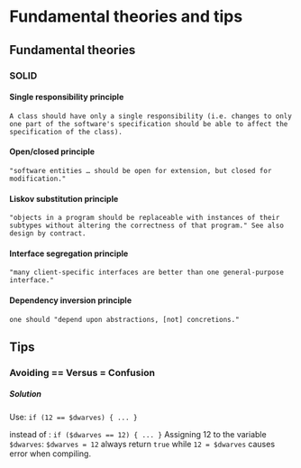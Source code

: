 # Fundamental theories and tips

## Fundamental theories

### SOLID

#### Single responsibility principle
`A class should have only a single responsibility (i.e. changes to only one part of the software's specification should be able to affect the specification of the class).`
#### Open/closed principle
`"software entities … should be open for extension, but closed for modification."`
#### Liskov substitution principle
`"objects in a program should be replaceable with instances of their subtypes without altering the correctness of that program." See also design by contract.`
#### Interface segregation principle
`"many client-specific interfaces are better than one general-purpose interface."`
#### Dependency inversion principle
`one should "depend upon abstractions, [not] concretions."`

## Tips

### Avoiding == Versus = Confusion
##### Solution
Use: `if (12 == $dwarves) { ... }`

instead of : `if ($dwarves == 12) { ... }`
Assigning 12 to the variable `$dwarves`: `$dwarves = 12` always return `true` while `12 = $dwarves` causes error when compiling.
